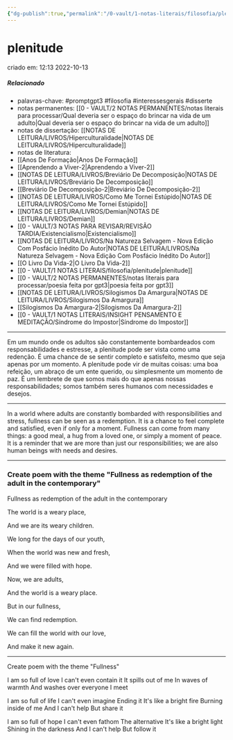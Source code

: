 ```yaml
---
{"dg-publish":true,"permalink":"/0-vault/1-notas-literais/filosofia/plenitude/","tags":["promptgpt3","filosofia","interessesgerais","disserte"],"dgHomeLink":true,"dgShowLocalGraph":true,"dgShowFileTree":true,"noteIcon":""}
---
```


# plenitude
criado em: 12:13 2022-10-13

##### Relacionado
- palavras-chave: #promptgpt3 #filosofia #interessesgerais #disserte  
- notas permanentes: [[0 - VAULT/2 NOTAS PERMANENTES/notas literais para processar/Qual deveria ser o espaço do brincar na vida de um adulto\|Qual deveria ser o espaço do brincar na vida de um adulto]]
- notas de dissertação: [[NOTAS DE LEITURA/LIVROS/Hiperculturalidade\|NOTAS DE LEITURA/LIVROS/Hiperculturalidade]]
- notas de literatura: 
- [[Anos De Formação\|Anos De Formação]]
- [[Aprendendo a Viver-2\|Aprendendo a Viver-2]]
- [[NOTAS DE LEITURA/LIVROS/Breviário De Decomposição\|NOTAS DE LEITURA/LIVROS/Breviário De Decomposição]]
- [[Breviário De Decomposição-2\|Breviário De Decomposição-2]]
- [[NOTAS DE LEITURA/LIVROS/Como Me Tornei Estúpido\|NOTAS DE LEITURA/LIVROS/Como Me Tornei Estúpido]]
- [[NOTAS DE LEITURA/LIVROS/Demian\|NOTAS DE LEITURA/LIVROS/Demian]]
- [[0 - VAULT/3 NOTAS PARA REVISAR/REVISÃO TARDIA/Existencialismo\|Existencialismo]]
- [[NOTAS DE LEITURA/LIVROS/Na Natureza Selvagem - Nova Edição Com Posfácio Inédito Do Autor\|NOTAS DE LEITURA/LIVROS/Na Natureza Selvagem - Nova Edição Com Posfácio Inédito Do Autor]]
- [[O Livro Da Vida-2\|O Livro Da Vida-2]]
- [[0 - VAULT/1 NOTAS LITERAIS/filosofia/plenitude\|plenitude]]
- [[0 - VAULT/2 NOTAS PERMANENTES/notas literais para processar/poesia feita por gpt3\|poesia feita por gpt3]]
- [[NOTAS DE LEITURA/LIVROS/Silogismos Da Amargura\|NOTAS DE LEITURA/LIVROS/Silogismos Da Amargura]]
- [[Silogismos Da Amargura-2\|Silogismos Da Amargura-2]]
- [[0 - VAULT/1 NOTAS LITERAIS/INSIGHT PENSAMENTO E MEDITAÇÃO/Síndrome do Impostor\|Síndrome do Impostor]]
---

Em um mundo onde os adultos são constantemente bombardeados com responsabilidades e estresse, a plenitude pode ser vista como uma redenção. É uma chance de se sentir completo e satisfeito, mesmo que seja apenas por um momento. A plenitude pode vir de muitas coisas: uma boa refeição, um abraço de um ente querido, ou simplesmente um momento de paz. É um lembrete de que somos mais do que apenas nossas responsabilidades; somos também seres humanos com necessidades e desejos.

---

In a world where adults are constantly bombarded with responsibilities and stress, fullness can be seen as a redemption. It is a chance to feel complete and satisfied, even if only for a moment. Fullness can come from many things: a good meal, a hug from a loved one, or simply a moment of peace. It is a reminder that we are more than just our responsibilities; we are also human beings with needs and desires.

---

### Create poem with the theme "Fullness as redemption of the adult in the contemporary" 

Fullness as redemption of the adult in the contemporary

The world is a weary place,

And we are its weary children.

We long for the days of our youth,

When the world was new and fresh,

And we were filled with hope.

Now, we are adults,

And the world is a weary place.

But in our fullness,

We can find redemption.

We can fill the world with our love,

And make it new again.

---

Create poem with the theme "Fullness"



I am so full of love
I can't even contain it
It spills out of me
In waves of warmth
And washes over everyone
I meet

I am so full of life
I can't even imagine
Ending it
It's like a bright fire
Burning inside of me
And I can't help
But share it

I am so full of hope
I can't even fathom
The alternative
It's like a bright light
Shining in the darkness
And I can't help
But follow it